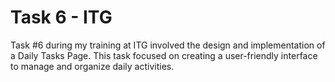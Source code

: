 # Task 6 - ITG
Task #6 during my training at ITG involved the design and implementation of a Daily Tasks Page.
This task focused on creating a user-friendly interface to manage and organize daily activities.
